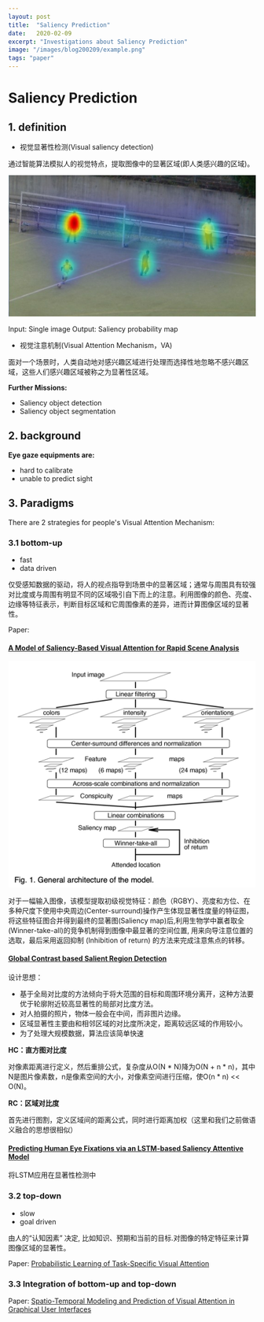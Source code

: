 ```yaml
---
layout: post
title:  "Saliency Prediction"
date:   2020-02-09
excerpt: "Investigations about Saliency Prediction"
image: "/images/blog200209/example.png"
tags: "paper"
---
```


# Saliency Prediction

## 1. definition

- 视觉显著性检测(Visual saliency detection)

通过智能算法模拟人的视觉特点，提取图像中的显著区域(即人类感兴趣的区域)。

![Saliency example](/images/blog200209/example.png)

Input: Single image
Output: Saliency probability map

- 视觉注意机制(Visual Attention Mechanism，VA)

面对一个场景时，人类自动地对感兴趣区域进行处理而选择性地忽略不感兴趣区域，这些人们感兴趣区域被称之为显著性区域。


**Further Missions:**
- Saliency object detection
- Saliency object segmentation

## 2. background

**Eye gaze equipments are:**
  - hard to calibrate
  - unable to predict sight


## 3. Paradigms

There are 2 strategies for people's Visual Attention Mechanism:

### 3.1 bottom-up
- fast
- data driven

仅受感知数据的驱动，将人的视点指导到场景中的显著区域；通常与周围具有较强对比度或与周围有明显不同的区域吸引自下而上的注意。利用图像的颜色、亮度、边缘等特征表示，判断目标区域和它周围像素的差异，进而计算图像区域的显著性。

Paper:
#### [A Model of Saliency-Based Visual Attention for Rapid Scene Analysis](https://www.researchgate.net/profile/Ernst_Niebur3/publication/3192913_A_Model_of_Saliency-based_Visual_Attention_for_Rapid_Scene_Analysis/links/0912f50f6c31116e55000000.pdf)

![bottom-up](/images/blog200209/bottom-up.png)

对于一幅输入图像，该模型提取初级视觉特征：颜色（RGBY）、亮度和方位、在多种尺度下使用中央周边(Center-surround)操作产生体现显著性度量的特征图，将这些特征图合并得到最终的显著图(Saliency map)后,利用生物学中赢者取全(Winner-take-all)的竞争机制得到图像中最显著的空间位置, 用来向导注意位置的选取，最后采用返回抑制 (Inhibition of return) 的方法来完成注意焦点的转移。

#### [Global Contrast based Salient Region Detection](http://cg.cs.tsinghua.edu.cn/people/~cmm/Saliency/SaliencyCVPR2011Chinese.pdf)

设计思想：

- 基于全局对比度的方法倾向于将大范围的目标和周围环境分离开，这种方法要优于轮廓附近较高显著性的局部对比度方法。
- 对人拍摄的照片，物体一般会在中间，而非图片边缘。
- 区域显著性主要由和相邻区域的对比度所决定，距离较远区域的作用较小。
- 为了处理大规模数据，算法应该简单快速

**HC：直方图对比度**

对像素距离进行定义，然后重排公式，复杂度从O(N * N)降为O(N + n * n)，其中N是图片像素数，n是像素空间的大小，对像素空间进行压缩，使O(n * n) << O(N)。

**RC：区域对比度**

首先进行图割，定义区域间的距离公式，同时进行距离加权（这里和我们之前做语义融合的思想很相似）

#### [Predicting Human Eye Fixations via an LSTM-based Saliency Attentive Model](http://aimagelab.ing.unimore.it/imagelab/pubblicazioni/2018-tip.pdf)

将LSTM应用在显著性检测中

### 3.2 top-down
- slow
- goal driven

由人的“认知因素” 决定, 比如知识、预期和当前的目标.对图像的特定特征来计算图像区域的显著性。

Paper: [Probabilistic Learning of Task-Specific Visual Attention](http://ilab.usc.edu/publications/doc/Borji_etal12cvpr.pdf)

### 3.3 Integration of bottom-up and top-down

Paper: [Spatio-Temporal Modeling and Prediction of Visual Attention in Graphical User Interfaces](https://www.perceptualui.org/publications/xu16_chi.pdf)